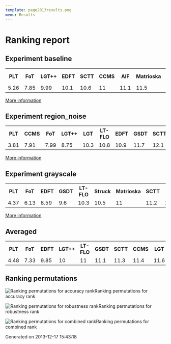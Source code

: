 ```yaml
---
template: page2013results.pug
menu: Results
---
```

<div class='results'>
<h1 class="caption">Ranking report</h1>
<h2>Experiment baseline</h2>
<div class="table"><table>
<tr><th>PLT</th><th>FoT</th><th>LGT++</th><th>EDFT</th><th>SCTT</th><th>CCMS</th><th>AIF</th><th>Matrioska</th><th>LGT</th><th>DFT</th><th>LT-FLO</th><th>GSDT</th><th>Struck</th><th>IVT</th><th>ASAM</th><th>ORIA</th><th>PJS-S</th><th>SwATrack</th><th>TLD</th><th>HT</th><th>MIL</th><th>RDET</th><th>Meanshift</th><th>CT</th><th>STMT</th><th>CACTuS-FL</th><th>MORP</th></tr>
<tr><td>5.26</td><td>7.85</td><td>9.99</td><td>10.1</td><td>10.6</td><td>11</td><td>11.1</td><td>11.5</td><td>11.6</td><td>11.9</td><td>11.9</td><td>11.9</td><td>12.6</td><td>13</td><td>13.2</td><td>14.1</td><td>15</td><td>15.8</td><td>16.4</td><td>16.9</td><td>17.2</td><td>17.2</td><td>17.6</td><td>18.3</td><td>22.2</td><td>22.5</td><td>25.5</td></tr>
</table>
</div><a href="ranking-baseline.html" class="more">More information</a>
<h2>Experiment region_noise</h2>
<div class="table"><table>
<tr><th>PLT</th><th>CCMS</th><th>FoT</th><th>LGT++</th><th>LGT</th><th>LT-FLO</th><th>EDFT</th><th>GSDT</th><th>SCTT</th><th>AIF</th><th>Matrioska</th><th>Struck</th><th>IVT</th><th>DFT</th><th>TLD</th><th>PJS-S</th><th>ORIA</th><th>SwATrack</th><th>RDET</th><th>MIL</th><th>HT</th><th>CT</th><th>Meanshift</th><th>CACTuS-FL</th><th>STMT</th><th>MORP</th><th>ASAM</th></tr>
<tr><td>3.81</td><td>7.91</td><td>7.99</td><td>8.75</td><td>10.3</td><td>10.8</td><td>10.9</td><td>11.7</td><td>12.1</td><td>12.2</td><td>12.5</td><td>12.9</td><td>13.3</td><td>13.5</td><td>13.8</td><td>14.2</td><td>15</td><td>15</td><td>15.4</td><td>15.7</td><td>16</td><td>17.3</td><td>17.6</td><td>19.8</td><td>20.8</td><td>25.2</td><td>NaN</td></tr>
</table>
</div><a href="ranking-region_noise.html" class="more">More information</a>
<h2>Experiment grayscale</h2>
<div class="table"><table>
<tr><th>PLT</th><th>FoT</th><th>EDFT</th><th>GSDT</th><th>LT-FLO</th><th>Struck</th><th>Matrioska</th><th>SCTT</th><th>DFT</th><th>LGT++</th><th>IVT</th><th>ORIA</th><th>AIF</th><th>PJS-S</th><th>LGT</th><th>MIL</th><th>RDET</th><th>TLD</th><th>CCMS</th><th>CT</th><th>HT</th><th>STMT</th><th>Meanshift</th><th>CACTuS-FL</th><th>ASAM</th><th>MORP</th><th>SwATrack</th></tr>
<tr><td>4.37</td><td>6.13</td><td>8.59</td><td>9.6</td><td>10.3</td><td>10.5</td><td>11</td><td>11.2</td><td>11.4</td><td>11.4</td><td>11.6</td><td>11.9</td><td>12.6</td><td>12.6</td><td>12.9</td><td>13.2</td><td>13.8</td><td>14.3</td><td>15.2</td><td>15.8</td><td>16.5</td><td>18.8</td><td>19.1</td><td>20.6</td><td>NaN</td><td>NaN</td><td>NaN</td></tr>
</table>
</div><a href="ranking-grayscale.html" class="more">More information</a>
<h2>Averaged</h2>
<div class="table"><table>
<tr><th>PLT</th><th>FoT</th><th>EDFT</th><th>LGT++</th><th>LT-FLO</th><th>GSDT</th><th>SCTT</th><th>CCMS</th><th>LGT</th><th>Matrioska</th><th>AIF</th><th>Struck</th><th>DFT</th><th>IVT</th><th>ORIA</th><th>PJS-S</th><th>TLD</th><th>MIL</th><th>RDET</th><th>HT</th><th>CT</th><th>Meanshift</th><th>SwATrack</th><th>STMT</th><th>CACTuS-FL</th><th>ASAM</th><th>MORP</th></tr>
<tr><td>4.48</td><td>7.33</td><td>9.85</td><td>10</td><td>11</td><td>11.1</td><td>11.3</td><td>11.4</td><td>11.6</td><td>11.7</td><td>12</td><td>12</td><td>12.3</td><td>12.6</td><td>13.7</td><td>13.9</td><td>14.8</td><td>15.4</td><td>15.5</td><td>16.5</td><td>17.1</td><td>18.1</td><td>19.3</td><td>20.6</td><td>21</td><td>22.4</td><td>25.9</td></tr>
</table>
</div><h2>Ranking permutations</h2>
<p class="plot"><img src="images/permutation_accuracy.png" alt="Ranking permutations for accuracy rank" /><span class="caption">Ranking permutations for accuracy rank</span></p>
<p class="plot"><img src="images/permutation_robustness.png" alt="Ranking permutations for robustness rank" /><span class="caption">Ranking permutations for robustness rank</span></p>
<p class="plot"><img src="images/permutation_combined.png" alt="Ranking permutations for combined rank" /><span class="caption">Ranking permutations for combined rank</span></p>
<p class="timestamp">Generated on 2013-12-17 15:43:18</p>
</div>

